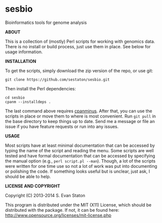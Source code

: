 sesbio
======

Bioinformatics tools for genome analysis

**ABOUT**

This is a collection of (mostly) Perl scripts for working with genomics data. There is no install or build process, just use them in place. See below for usage information.

**INSTALLATION**

To get the scripts, simply download the zip version of the repo, or use git:

    git clone https://github.com/sestaton/sesbio.git

Then install the Perl dependencies:

    cd sesbio
    cpanm --installdeps .

The last command above requires [cpanminus](https://metacpan.org/pod/release/MIYAGAWA/App-cpanminus-1.7014/lib/App/cpanminus.pm). After that, you can use the scripts in place or move them to where is most convenient. Run `git pull` in the base directory to keep things up to date. Send me a message or file an issue if you have feature requests or run into any issues.

**USAGE**

Most scripts have at least minimal documentation that can be accessed by typing the name of the script and reading the menu. Some scripts are well tested and have formal documentation that can be accessed by specifying the manual option (e.g., `perl script.pl --man`). Though, a lot of the scripts were written for one time use so not a lot of work was put into documenting or polishing the code. If something looks useful but is unclear, just ask, I should be able to help.

**LICENSE AND COPYRIGHT**

Copyright (C) 2013-2014 S. Evan Staton

This program is distributed under the MIT (X11) License, which should be distributed with the package. 
If not, it can be found here: http://www.opensource.org/licenses/mit-license.php
